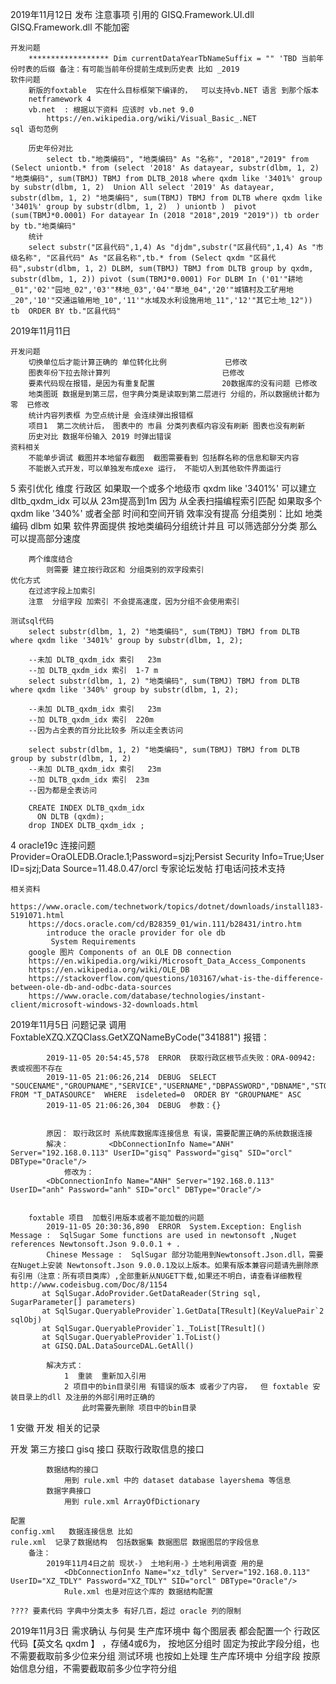 2019年11月12日
	发布
		注意事项
			引用的 GISQ.Framework.UI.dll GISQ.Framework.dll  不能加密

	开发问题	
		****************** Dim currentDataYearTbNameSuffix = "" 'TBD 当前年份时表的后缀 备注：有可能当前年份提前生成到历史表 比如 _2019
	软件问题
		新版的foxtable  实在什么目标框架下编译的，  可以支持vb.NET 语言 到那个版本 
		netframework 4
		vb.net  : 根据以下资料 应该时 vb.net 9.0
			https://en.wikipedia.org/wiki/Visual_Basic_.NET 
	sql 语句范例
	
		历史年份对比
			select tb."地类编码", "地类编码" As "名称", "2018","2019" from (Select uniontb.* from (select '2018' As datayear, substr(dlbm, 1, 2) "地类编码", sum(TBMJ) TBMJ from DLTB_2018 where qxdm like '3401%' group by substr(dlbm, 1, 2)  Union All select '2019' As datayear, substr(dlbm, 1, 2) "地类编码", sum(TBMJ) TBMJ from DLTB where qxdm like '3401%' group by substr(dlbm, 1, 2)  ) uniontb )  pivot (sum(TBMJ*0.0001) For datayear In (2018 "2018",2019 "2019")) tb order by tb."地类编码"
		统计
		select substr("区县代码",1,4) As "djdm",substr("区县代码",1,4) As "市级名称", "区县代码" As "区县名称",tb.* from (Select qxdm "区县代码",substr(dlbm, 1, 2) DLBM, sum(TBMJ) TBMJ from DLTB group by qxdm, substr(dlbm, 1, 2)) pivot (sum(TBMJ*0.0001) For DLBM In ('01'"耕地_01",'02'"园地_02",'03'"林地_03",'04'"草地_04",'20'"城镇村及工矿用地_20",'10'"交通运输用地_10",'11'"水域及水利设施用地_11",'12'"其它土地_12")) tb  ORDER BY tb."区县代码"
2019年11月11日

	开发问题
		切换单位后才能计算正确的 单位转化比例 			已修改
		图表年份下拉去除计算列   						已修改
		要素代码现在报错，是因为有重复配置				20数据库的没有问题 已修改
		地类图斑 数据是到第三层，但字典分类是读取到第二层进行 分组的，所以数据统计都为零  已修改
		统计内容列表框 为空点统计是 会连续弹出报错框 
		项目1  第二次统计后， 图表中的 市县 分类列表框内容没有刷新 图表也没有刷新
		历史对比 数据年份输入 2019 时弹出错误
	资料相关
		不能单步调试 截图并本地留存截图  截图需要看到 包括群名称的信息和聊天内容
		不能嵌入式开发，可以单独发布成exe 运行， 不能切人到其他软件界面运行
5 索引优化
	维度
		行政区
			如果取一个或多个地级市  qxdm like '3401%'   可以建立 dltb_qxdm_idx 可以从 23m提高到1m 因为 从全表扫描编程索引匹配
			如果取多个 qxdm like '340%' 或者全部  时间和空间开销 效率没有提高
		分组类别：比如 地类编码 dlbm
			如果 软件界面提供 按地类编码分组统计并且 可以筛选部分分类 那么可以提高部分速度
				
		两个维度结合
			则需要 建立按行政区和 分组类别的双字段索引
	优化方式
		在过滤字段上加索引
		注意  分组字段 加索引 不会提高速度，因为分组不会使用索引

	测试sql代码
		select substr(dlbm, 1, 2) "地类编码", sum(TBMJ) TBMJ from DLTB where qxdm like '3401%' group by substr(dlbm, 1, 2); 

		--未加 DLTB_qxdm_idx 索引   23m
		--加 DLTB_qxdm_idx 索引  1-7 m
		select substr(dlbm, 1, 2) "地类编码", sum(TBMJ) TBMJ from DLTB where qxdm like '340%' group by substr(dlbm, 1, 2); 

		--未加 DLTB_qxdm_idx 索引   23m
		--加 DLTB_qxdm_idx 索引  220m
		--因为占全表的百分比比较多 所以走全表访问

		select substr(dlbm, 1, 2) "地类编码", sum(TBMJ) TBMJ from DLTB  group by substr(dlbm, 1, 2)
		--未加 DLTB_qxdm_idx 索引   23m
		--加 DLTB_qxdm_idx 索引  23m
		--因为都是全表访问

		CREATE INDEX DLTB_qxdm_idx
		  ON DLTB (qxdm);
		drop INDEX DLTB_qxdm_idx ;	
		
4 oracle19c 连接问题  
Provider=OraOLEDB.Oracle.1;Password=sjzj;Persist Security Info=True;User ID=sjzj;Data Source=11.48.0.47/orcl
	专家论坛发帖
	打电话问技术支持
	
	相关资料
		https://www.oracle.com/technetwork/topics/dotnet/downloads/install183-5191071.html
		https://docs.oracle.com/cd/B28359_01/win.111/b28431/intro.htm
			introduce the oracle provider for ole db
			 System Requirements
		google 图片 Components of an OLE DB connection
		https://en.wikipedia.org/wiki/Microsoft_Data_Access_Components
		https://en.wikipedia.org/wiki/OLE_DB
		https://stackoverflow.com/questions/103167/what-is-the-difference-between-ole-db-and-odbc-data-sources
		https://www.oracle.com/database/technologies/instant-client/microsoft-windows-32-downloads.html
		
2019年11月5日
	问题记录
		调用 FoxtableXZQ.XZQClass.GetXZQNameByCode("341881")
			报错：
			
			2019-11-05 20:54:45,578  ERROR  获取行政区根节点失败：ORA-00942: 表或视图不存在 
			2019-11-05 21:06:26,214  DEBUG  SELECT "SOUCENAME","GROUPNAME","SERVICE","USERNAME","DBPASSWORD","DBNAME","STORETYPE","DBTAG","REMARK","ID","ISDELETED","CREATETIME","CREATEPERSON","UPDATETIME","UPDATEPERSON" FROM "T_DATASOURCE"  WHERE  isdeleted=0  ORDER BY "GROUPNAME" ASC 
			2019-11-05 21:06:26,304  DEBUG  参数：{} 
			

			原因： 取行政区时 系统库数据库连接信息 有误，需要配置正确的系统数据连接
			解决：			<DbConnectionInfo Name="ANH" Server="192.168.0.113" UserID="gisq" Password="gisq" SID="orcl" DBType="Oracle"/>
				修改为：
			<DbConnectionInfo Name="ANH" Server="192.168.0.113" UserID="anh" Password="anh" SID="orcl" DBType="Oracle"/>
		
	
		foxtable 项目  加载引用版本或者不能加载的问题
			2019-11-05 20:30:36,890  ERROR  System.Exception: English Message :  SqlSugar Some functions are used in newtonsoft ,Nuget references Newtonsoft.Json 9.0.0.1 + .
			Chinese Message :  SqlSugar 部分功能用到Newtonsoft.Json.dll，需要在Nuget上安装 Newtonsoft.Json 9.0.0.1及以上版本。如果有版本兼容问题请先删除原有引用（注意：所有项目类库）,全部重新从NUGET下载,如果还不明白，请查看详细教程 http://www.codeisbug.com/Doc/8/1154
		   at SqlSugar.AdoProvider.GetDataReader(String sql, SugarParameter[] parameters)
		   at SqlSugar.QueryableProvider`1.GetData[TResult](KeyValuePair`2 sqlObj)
		   at SqlSugar.QueryableProvider`1._ToList[TResult]()
		   at SqlSugar.QueryableProvider`1.ToList()
		   at GISQ.DAL.DataSourceDAL.GetAll() 	

			解决方式：
				1  重装  重新加入引用
				2 项目中的bin目录引用 有错误的版本 或者少了内容，  但 foxtable 安装目录上的dll 及注册的外部引用时正确的
					此时需要先删除 项目中的bin目录

1 安徽 开发 相关的记录


开发
	第三方接口
		gisq 接口
			获取行政取信息的接口
			
			数据结构的接口
				用到 rule.xml 中的 dataset database layershema 等信息
			数据字典接口
				用到 rule.xml ArrayOfDictionary

	配置
	config.xml   数据连接信息 比如 
	rule.xml  记录了数据结构  包括数据集 数据图层 数据图层的字段信息	
		备注：
			2019年11月4日之前 现状-》 土地利用-》土地利用调查 用的是 			
				<DbConnectionInfo Name="xz_tdly" Server="192.168.0.113" UserID="XZ_TDLY" Password="XZ_TDLY" SID="orcl" DBType="Oracle"/>
				Rule.xml 也是对应这个库的 数据结构配置
				
	???? 要素代码 字典中分类太多 有好几百，超过 oracle 列的限制



2019年11月3日
需求确认    与何昊
生产库环境中 每个图层表 都会配置一个 行政区代码【英文名 qxdm 】 ，存储4或6为，  按地区分组时 固定为按此字段分组，也不需要截取前多少位来分组
	测试环境  也按如上处理
生产库环境中  分组字段 按原始信息分组，不需要截取前多少位字符分组